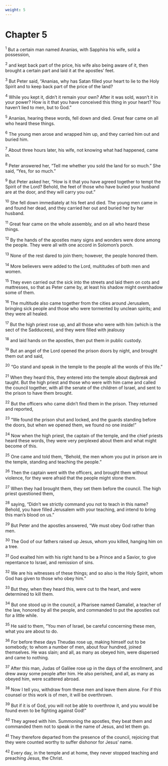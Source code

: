 ```yaml
---
weight: 5
---
```


# Chapter 5

<sup>1</sup> But a certain man named Ananias, with Sapphira his wife, sold a possession, 

<sup>2</sup> and kept back part of the price, his wife also being aware of it, then brought a certain part and laid it at the apostles’ feet. 

<sup>3</sup> But Peter said, “Ananias, why has Satan filled your heart to lie to the Holy Spirit and to keep back part of the price of the land? 

<sup>4</sup> While you kept it, didn’t it remain your own? After it was sold, wasn’t it in your power? How is it that you have conceived this thing in your heart? You haven’t lied to men, but to God.” 

<sup>5</sup> Ananias, hearing these words, fell down and died. Great fear came on all who heard these things. 

<sup>6</sup> The young men arose and wrapped him up, and they carried him out and buried him. 

<sup>7</sup> About three hours later, his wife, not knowing what had happened, came in. 

<sup>8</sup> Peter answered her, “Tell me whether you sold the land for so much.” She said, “Yes, for so much.” 

<sup>9</sup> But Peter asked her, “How is it that you have agreed together to tempt the Spirit of the Lord? Behold, the feet of those who have buried your husband are at the door, and they will carry you out.” 

<sup>10</sup> She fell down immediately at his feet and died. The young men came in and found her dead, and they carried her out and buried her by her husband. 

<sup>11</sup> Great fear came on the whole assembly, and on all who heard these things. 

<sup>12</sup> By the hands of the apostles many signs and wonders were done among the people. They were all with one accord in Solomon’s porch. 

<sup>13</sup> None of the rest dared to join them; however, the people honored them. 

<sup>14</sup> More believers were added to the Lord, multitudes of both men and women. 

<sup>15</sup> They even carried out the sick into the streets and laid them on cots and mattresses, so that as Peter came by, at least his shadow might overshadow some of them. 

<sup>16</sup> The multitude also came together from the cities around Jerusalem, bringing sick people and those who were tormented by unclean spirits; and they were all healed. 

<sup>17</sup> But the high priest rose up, and all those who were with him (which is the sect of the Sadducees), and they were filled with jealousy 

<sup>18</sup> and laid hands on the apostles, then put them in public custody. 

<sup>19</sup> But an angel of the Lord opened the prison doors by night, and brought them out and said, 

<sup>20</sup> “Go stand and speak in the temple to the people all the words of this life.” 

<sup>21</sup> When they heard this, they entered into the temple about daybreak and taught. But the high priest and those who were with him came and called the council together, with all the senate of the children of Israel, and sent to the prison to have them brought. 

<sup>22</sup> But the officers who came didn’t find them in the prison. They returned and reported, 

<sup>23</sup> “We found the prison shut and locked, and the guards standing before the doors, but when we opened them, we found no one inside!” 

<sup>24</sup> Now when the high priest, the captain of the temple, and the chief priests heard these words, they were very perplexed about them and what might become of this. 

<sup>25</sup> One came and told them, “Behold, the men whom you put in prison are in the temple, standing and teaching the people.” 

<sup>26</sup> Then the captain went with the officers, and brought them without violence, for they were afraid that the people might stone them. 

<sup>27</sup> When they had brought them, they set them before the council. The high priest questioned them, 

<sup>28</sup> saying, “Didn’t we strictly command you not to teach in this name? Behold, you have filled Jerusalem with your teaching, and intend to bring this man’s blood on us.” 

<sup>29</sup> But Peter and the apostles answered, “We must obey God rather than men. 

<sup>30</sup> The God of our fathers raised up Jesus, whom you killed, hanging him on a tree. 

<sup>31</sup> God exalted him with his right hand to be a Prince and a Savior, to give repentance to Israel, and remission of sins. 

<sup>32</sup> We are his witnesses of these things; and so also is the Holy Spirit, whom God has given to those who obey him.” 

<sup>33</sup> But they, when they heard this, were cut to the heart, and were determined to kill them. 

<sup>34</sup> But one stood up in the council, a Pharisee named Gamaliel, a teacher of the law, honored by all the people, and commanded to put the apostles out for a little while. 

<sup>35</sup> He said to them, “You men of Israel, be careful concerning these men, what you are about to do. 

<sup>36</sup> For before these days Theudas rose up, making himself out to be somebody; to whom a number of men, about four hundred, joined themselves. He was slain; and all, as many as obeyed him, were dispersed and came to nothing. 

<sup>37</sup> After this man, Judas of Galilee rose up in the days of the enrollment, and drew away some people after him. He also perished, and all, as many as obeyed him, were scattered abroad. 

<sup>38</sup> Now I tell you, withdraw from these men and leave them alone. For if this counsel or this work is of men, it will be overthrown. 

<sup>39</sup> But if it is of God, you will not be able to overthrow it, and you would be found even to be fighting against God!” 

<sup>40</sup> They agreed with him. Summoning the apostles, they beat them and commanded them not to speak in the name of Jesus, and let them go. 

<sup>41</sup> They therefore departed from the presence of the council, rejoicing that they were counted worthy to suffer dishonor for Jesus’ name. 

<sup>42</sup> Every day, in the temple and at home, they never stopped teaching and preaching Jesus, the Christ. 


